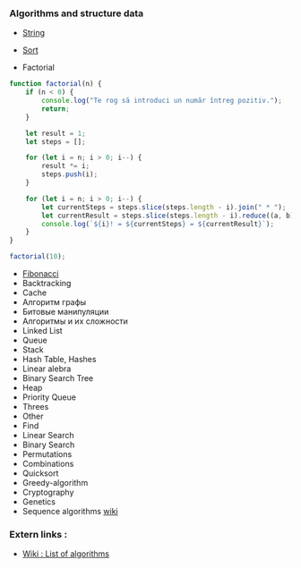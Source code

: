 ### Algorithms and structure data
* [String](../md/STRING.md) 

* [Sort](../md/SORTING.md)

* Factorial
```js
function factorial(n) {
    if (n < 0) {
        console.log("Te rog să introduci un număr întreg pozitiv.");
        return;
    }

    let result = 1;
    let steps = [];

    for (let i = n; i > 0; i--) {
        result *= i;
        steps.push(i);
    }

    for (let i = n; i > 0; i--) {
        let currentSteps = steps.slice(steps.length - i).join(" * ");
        let currentResult = steps.slice(steps.length - i).reduce((a, b) => a * b, 1);
        console.log(`${i}! = ${currentSteps} = ${currentResult}`);
    }
}

factorial(10);
```

* [Fibonacci](../md/FIBONACI.md) 
* Backtracking
* Cache
* Алгоритм графы
* Битовые манипуляции
* Алгоритмы и их сложности
* Linked List
* Queue
* Stack
* Hash Table, Hashes
* Linear alebra 
* Binary Search Tree
* Heap
* Priority Queue
* Threes
* Other
* Find
* Linear Search
* Binary Search
* Permutations
* Combinations
* Quicksort
* Greedy-algorithm
* Cryptography
* Genetics
* Sequence algorithms [wiki](https://en.wikipedia.org/wiki/Sequence)

### Extern links :
* [Wiki : List of algorithms](https://en.wikipedia.org/wiki/List_of_algorithms)

